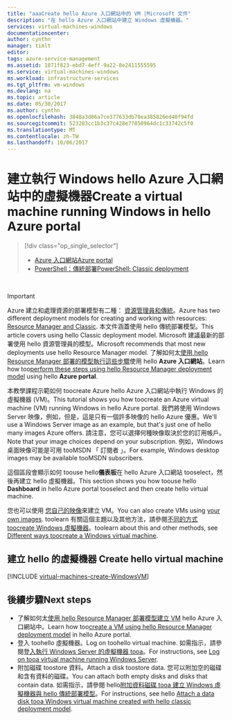 ```yaml
---
title: "aaaCreate hello Azure 入口網站中的 VM |Microsoft 文件"
description: "在 hello Azure 入口網站中建立 Windows 虛擬機器。"
services: virtual-machines-windows
documentationcenter: 
author: cynthn
manager: timlt
editor: 
tags: azure-service-management
ms.assetid: 1871f823-ebd7-4eff-9a22-8e2411555595
ms.service: virtual-machines-windows
ms.workload: infrastructure-services
ms.tgt_pltfrm: vm-windows
ms.devlang: na
ms.topic: article
ms.date: 05/30/2017
ms.author: cynthn
ms.openlocfilehash: 3848a3d06a7ce377633db78ea385826ed40f94fd
ms.sourcegitcommit: 523283cc1b3c37c428e77850964dc1c33742c5f0
ms.translationtype: MT
ms.contentlocale: zh-TW
ms.lasthandoff: 10/06/2017
---
```

# <a name="create-a-virtual-machine-running-windows-in-hello-azure-portal"></a><span data-ttu-id="721c9-103">建立執行 Windows hello Azure 入口網站中的虛擬機器</span><span class="sxs-lookup"><span data-stu-id="721c9-103">Create a virtual machine running Windows in hello Azure portal</span></span>
> [!div class="op_single_selector"]
> * [<span data-ttu-id="721c9-104">Azure 入口網站</span><span class="sxs-lookup"><span data-stu-id="721c9-104">Azure portal</span></span>](tutorial.md)
> * [<span data-ttu-id="721c9-105">PowerShell：傳統部署</span><span class="sxs-lookup"><span data-stu-id="721c9-105">PowerShell: Classic deployment</span></span>](create-powershell.md)
>
>

<br>

> [!IMPORTANT]
> <span data-ttu-id="721c9-106">Azure 建立和處理資源的部署模型有二種： [資源管理員和傳統](../../../resource-manager-deployment-model.md)。</span><span class="sxs-lookup"><span data-stu-id="721c9-106">Azure has two different deployment models for creating and working with resources: [Resource Manager and Classic](../../../resource-manager-deployment-model.md).</span></span> <span data-ttu-id="721c9-107">本文件涵蓋使用 hello 傳統部署模型。</span><span class="sxs-lookup"><span data-stu-id="721c9-107">This article covers using hello Classic deployment model.</span></span> <span data-ttu-id="721c9-108">Microsoft 建議最新的部署使用 hello 資源管理員的模型。</span><span class="sxs-lookup"><span data-stu-id="721c9-108">Microsoft recommends that most new deployments use hello Resource Manager model.</span></span> <span data-ttu-id="721c9-109">了解如何太[使用 hello Resource Manager 部署的模型執行這些步驟](../../virtual-machines-windows-hero-tutorial.md?toc=%2fazure%2fvirtual-machines%2fwindows%2ftoc.json)使用 hello **Azure 入口網站**。</span><span class="sxs-lookup"><span data-stu-id="721c9-109">Learn how too[perform these steps using hello Resource Manager deployment model](../../virtual-machines-windows-hero-tutorial.md?toc=%2fazure%2fvirtual-machines%2fwindows%2ftoc.json) using hello **Azure portal**.</span></span>

<span data-ttu-id="721c9-110">本教學課程示範如何 toocreate Azure hello Azure 入口網站中執行 Windows 的虛擬機器 (VM)。</span><span class="sxs-lookup"><span data-stu-id="721c9-110">This tutorial shows you how toocreate an Azure virtual machine (VM) running Windows in hello Azure portal.</span></span> <span data-ttu-id="721c9-111">我們將使用 Windows Server 映像，例如，但是，這是只有一個許多映像的 hello Azure 優惠。</span><span class="sxs-lookup"><span data-stu-id="721c9-111">We'll use a Windows Server image as an example, but that's just one of hello many images Azure offers.</span></span> <span data-ttu-id="721c9-112">請注意，您可以選擇何種映像取決於您的訂用帳戶。</span><span class="sxs-lookup"><span data-stu-id="721c9-112">Note that your image choices depend on your subscription.</span></span> <span data-ttu-id="721c9-113">例如，Windows 桌面映像可能是可用 tooMSDN 「 訂閱者 」。</span><span class="sxs-lookup"><span data-stu-id="721c9-113">For example, Windows desktop images may be available tooMSDN subscribers.</span></span>

<span data-ttu-id="721c9-114">這個區段會顯示如何 toouse hello**儀表板**在 hello Azure 入口網站 tooselect，然後再建立 hello 虛擬機器。</span><span class="sxs-lookup"><span data-stu-id="721c9-114">This section shows you how toouse hello **Dashboard** in hello Azure portal tooselect and then create hello virtual machine.</span></span>

<span data-ttu-id="721c9-115">您也可以使用 [您自己的映像](createupload-vhd.md)來建立 VM。</span><span class="sxs-lookup"><span data-stu-id="721c9-115">You can also create VMs using [your own images](createupload-vhd.md).</span></span> <span data-ttu-id="721c9-116">toolearn 有關這個主題以及其他方法，請參閱[不同的方式 toocreate Windows 虛擬機器](../../virtual-machines-windows-creation-choices.md?toc=%2fazure%2fvirtual-machines%2fwindows%2ftoc.json)。</span><span class="sxs-lookup"><span data-stu-id="721c9-116">toolearn about this and other methods, see [Different ways toocreate a Windows virtual machine](../../virtual-machines-windows-creation-choices.md?toc=%2fazure%2fvirtual-machines%2fwindows%2ftoc.json).</span></span>

<!-- 02/27/2017 Video removed as it was based on hello classic portal. -->

## <span data-ttu-id="721c9-117"><a id="createvirtualmachine"></a>建立 hello 的虛擬機器</span><span class="sxs-lookup"><span data-stu-id="721c9-117"><a id="createvirtualmachine"> </a>Create hello virtual machine</span></span>
[!INCLUDE [virtual-machines-create-WindowsVM](../../../../includes/virtual-machines-create-windowsvm.md)]

## <a name="next-steps"></a><span data-ttu-id="721c9-118">後續步驟</span><span class="sxs-lookup"><span data-stu-id="721c9-118">Next steps</span></span>
* <span data-ttu-id="721c9-119">了解如何太[使用 hello Resource Manager 部署模型建立 VM](../../virtual-machines-windows-hero-tutorial.md?toc=%2fazure%2fvirtual-machines%2fwindows%2ftoc.json) hello Azure 入口網站中。</span><span class="sxs-lookup"><span data-stu-id="721c9-119">Learn how too[create a VM using hello Resource Manager deployment model](../../virtual-machines-windows-hero-tutorial.md?toc=%2fazure%2fvirtual-machines%2fwindows%2ftoc.json) in hello Azure portal.</span></span>
* <span data-ttu-id="721c9-120">登入 toohello 虛擬機器。</span><span class="sxs-lookup"><span data-stu-id="721c9-120">Log on toohello virtual machine.</span></span> <span data-ttu-id="721c9-121">如需指示，請參閱[登入執行 Windows Server 的虛擬機器 tooa](connect-logon.md)。</span><span class="sxs-lookup"><span data-stu-id="721c9-121">For instructions, see [Log on tooa virtual machine running Windows Server](connect-logon.md).</span></span>
* <span data-ttu-id="721c9-122">附加磁碟 toostore 資料。</span><span class="sxs-lookup"><span data-stu-id="721c9-122">Attach a disk toostore data.</span></span> <span data-ttu-id="721c9-123">您可以附加空的磁碟和含有資料的磁碟。</span><span class="sxs-lookup"><span data-stu-id="721c9-123">You can attach both empty disks and disks that contain data.</span></span> <span data-ttu-id="721c9-124">如需指示，請參閱 hello[附加資料磁碟 tooa 建立 Windows 虛擬機器與 hello 傳統部署模型](attach-disk.md)。</span><span class="sxs-lookup"><span data-stu-id="721c9-124">For instructions, see hello [Attach a data disk tooa Windows virtual machine created with hello classic deployment model](attach-disk.md).</span></span>
